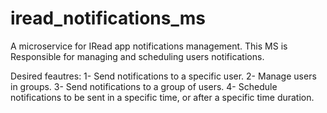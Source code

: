 # iread_notifications_ms

A microservice for IRead app notifications management. This MS is Responsible for managing and scheduling users notifications.

Desired feautres:
1- Send notifications to a specific user.
2- Manage users in groups.
3- Send notifications to a group of users.
4- Schedule notifications to be sent in a specific time, or after a specific time duration.

 

